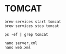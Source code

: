 # TOMCAT

```
brew services start tomcat
brew services stop tomcat
```

```
ps -ef | grep tomcat
```

```
nano server.xml
nano web.xml
```
